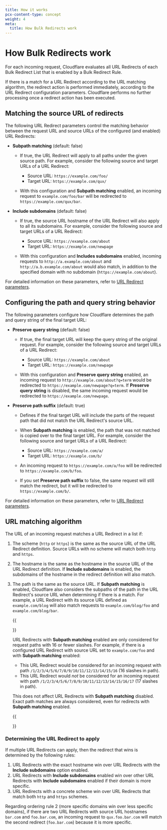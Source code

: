 ```yaml
---
title: How it works
pcx-content-type: concept
weight: 4
meta:
  title: How Bulk Redirects work
---
```


# How Bulk Redirects work

For each incoming request, Cloudflare evaluates all URL Redirects of each Bulk Redirect List that is enabled by a Bulk Redirect Rule.

If there is a match for a URL Redirect according to the URL matching algorithm, the redirect action is performed immediately, according to the URL Redirect configuration parameters. Cloudflare performs no further processing once a redirect action has been executed.

## Matching the source URL of redirects

The following URL Redirect parameters control the matching behavior between the request URL and source URLs of the configured (and enabled) URL Redirects:

<Definitions>

*   **Subpath matching** <PropMeta>(default: false)</PropMeta>

    *   If true, the URL Redirect will apply to all paths under the given source path. For example, consider the following source and target URLs of a URL Redirect:

        *   Source URL: `https://example.com/foo/`
        *   Target URL: `https://example.com/qux/`

    *   With this configuration and **Subpath matching** enabled, an incoming request to `example.com/foo/bar` will be redirected to `https://example.com/qux/bar`.

*   **Include subdomains** <PropMeta>(default: false)</PropMeta>

    *   If true, the source URL hostname of the URL Redirect will also apply to all its subdomains. For example, consider the following source and target URLs of a URL Redirect:

        *   Source URL: `https://example.com/about`
        *   Target URL: `https://example.com/newpage`

    *   With this configuration and **Includes subdomains** enabled, incoming requests to `http://a.example.com/about` and `http://a.b.example.com/about` would also match, in addition to the specified domain with no subdomain (`https://example.com/about`).

</Definitions>

For detailed information on these parameters, refer to [URL Redirect parameters](/rules/bulk-redirects/reference/parameters/).

## Configuring the path and query string behavior

The following parameters configure how Cloudflare determines the path and query string of the final target URL:

<Definitions>

*   **Preserve query string** <PropMeta>(default: false)</PropMeta>

    *   If true, the final target URL will keep the query string of the original request. For example, consider the following source and target URLs of a URL Redirect:

        *   Source URL: `https://example.com/about`
        *   Target URL: `https://example.com/newpage`

    *   With this configuration and **Preserve query string** enabled, an incoming request to `http://example.com/about?q=term` would be redirected to `https://example.com/newpage?q=term`. If **Preserve query string** is disabled, the same incoming request would be redirected to `https://example.com/newpage`.

*   **Preserve path suffix** <PropMeta>(default: true)</PropMeta>

    *   Defines if the final target URL will include the parts of the request path that did not match the URL Redirect's source URL.

    *   When **Subpath matching** is enabled, the path that was not matched is copied over to the final target URL. For example, consider the following source and target URLs of a URL Redirect:

        *   Source URL: `https://example.com/a/`
        *   Target URL: `https://example.com/b/`

    *   An incoming request to `https://example.com/a/foo` will be redirected to `https://example.com/b/foo`.

    *   If you set **Preserve path suffix** to false, the same request will still match the redirect, but it will be redirected to `https://example.com/b/`.

</Definitions>

For detailed information on these parameters, refer to [URL Redirect parameters](/rules/bulk-redirects/reference/parameters/).

## URL matching algorithm

The URL of an incoming request matches a URL Redirect in a list if:

1.  The scheme (`http` or `https`) is the same as the source URL of the URL Redirect definition. Source URLs with no scheme will match both `http` and `https`.

2.  The hostname is the same as the hostname in the source URL of the URL Redirect definition. If **Include subdomains** is enabled, the subdomains of the hostname in the redirect definition will also match.

3.  The path is the same as the source URL. If **Subpath matching** is enabled, Cloudflare also considers the subpaths of the path in the URL Redirect's source URL when determining if there is a match. For example, a URL Redirect with its source URL defined as `example.com/blog` will also match requests to `example.com/blog/foo` and `example.com/blog/bar`.

     {{<Aside type="note" header="Note">}}

    URL Redirects with **Subpath matching** enabled are only considered for request paths with 16 or fewer slashes. For example, if there is a configured URL Redirect with source URL set to `example.com/foo` and with **Subpath matching** enabled:

    *   This URL Redirect would be considered for an incoming request with path `/1/2/3/4/5/6/7/8/9/10/11/12/13/14/15/16` (16 slashes in path).
    *   This URL Redirect would *not* be considered for an incoming request with path `/1/2/3/4/5/6/7/8/9/10/11/12/13/14/15/16/17` (17 slashes in path).

    This does not affect URL Redirects with **Subpath matching** disabled. Exact path matches are always considered, even for redirects with **Subpath matching** enabled.

     {{</Aside>}}

### Determining the URL Redirect to apply

If multiple URL Redirects can apply, then the redirect that wins is determined by the following rules:

1.  URL Redirects with the exact hostname win over URL Redirects with the **Include subdomains** option enabled.
2.  URL Redirects with **Include subdomains** enabled win over other URL Redirects with **Include subdomains** enabled if their domain is more specific.
3.  URL Redirects with a concrete scheme win over URL Redirects that match both `http` and `https` schemes.

Regarding ordering rule 2 (more specific domains win over less specific domains), if there are two URL Redirects with source URL hostnames `bar.com` and `foo.bar.com`, an incoming request to `qux.foo.bar.com` will match the second redirect (`foo.bar.com`) because it is more specific.
